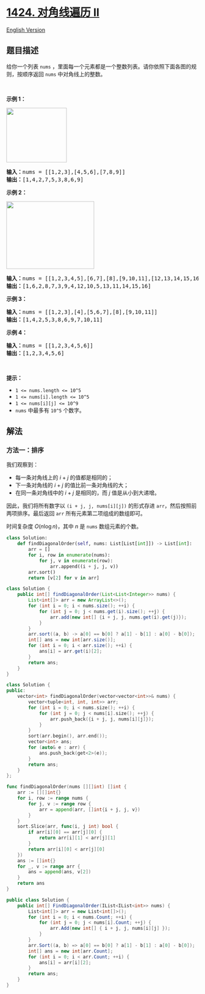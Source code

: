# [1424. 对角线遍历 II](https://leetcode.cn/problems/diagonal-traverse-ii)

[English Version](/solution/1400-1499/1424.Diagonal%20Traverse%20II/README_EN.md)

<!-- tags:数组,排序,堆（优先队列） -->

## 题目描述

<!-- 这里写题目描述 -->

<p>给你一个列表&nbsp;<code>nums</code>&nbsp;，里面每一个元素都是一个整数列表。请你依照下面各图的规则，按顺序返回&nbsp;<code>nums</code>&nbsp;中对角线上的整数。</p>

<p>&nbsp;</p>

<p><strong>示例 1：</strong></p>

<p><strong><img alt="" src="https://fastly.jsdelivr.net/gh/doocs/leetcode@main/solution/1400-1499/1424.Diagonal%20Traverse%20II/images/sample_1_1784.png" style="height: 143px; width: 158px;"></strong></p>

<pre><strong>输入：</strong>nums = [[1,2,3],[4,5,6],[7,8,9]]
<strong>输出：</strong>[1,4,2,7,5,3,8,6,9]
</pre>

<p><strong>示例 2：</strong></p>

<p><strong><img alt="" src="https://fastly.jsdelivr.net/gh/doocs/leetcode@main/solution/1400-1499/1424.Diagonal%20Traverse%20II/images/sample_2_1784.png" style="height: 177px; width: 230px;"></strong></p>

<pre><strong>输入：</strong>nums = [[1,2,3,4,5],[6,7],[8],[9,10,11],[12,13,14,15,16]]
<strong>输出：</strong>[1,6,2,8,7,3,9,4,12,10,5,13,11,14,15,16]
</pre>

<p><strong>示例 3：</strong></p>

<pre><strong>输入：</strong>nums = [[1,2,3],[4],[5,6,7],[8],[9,10,11]]
<strong>输出：</strong>[1,4,2,5,3,8,6,9,7,10,11]
</pre>

<p><strong>示例 4：</strong></p>

<pre><strong>输入：</strong>nums = [[1,2,3,4,5,6]]
<strong>输出：</strong>[1,2,3,4,5,6]
</pre>

<p>&nbsp;</p>

<p><strong>提示：</strong></p>

<ul>
	<li><code>1 &lt;= nums.length &lt;= 10^5</code></li>
	<li><code>1 &lt;= nums[i].length &lt;=&nbsp;10^5</code></li>
	<li><code>1 &lt;= nums[i][j] &lt;= 10^9</code></li>
	<li><code>nums</code>&nbsp;中最多有&nbsp;<code>10^5</code>&nbsp;个数字。</li>
</ul>

## 解法

### 方法一：排序

我们观察到：

-   每一条对角线上的 $i + j$ 的值都是相同的；
-   下一条对角线的 $i + j$ 的值比前一条对角线的大；
-   在同一条对角线中的 $i + j$ 是相同的，而 $j$ 值是从小到大递增。

因此，我们将所有数字以 `(i + j, j, nums[i][j])` 的形式存进 `arr`，然后按照前两项排序。最后返回 `arr` 所有元素第二项组成的数组即可。

时间复杂度 $O(n\log n)$，其中 $n$ 是 `nums` 数组元素的个数。

<!-- tabs:start -->

```python
class Solution:
    def findDiagonalOrder(self, nums: List[List[int]]) -> List[int]:
        arr = []
        for i, row in enumerate(nums):
            for j, v in enumerate(row):
                arr.append((i + j, j, v))
        arr.sort()
        return [v[2] for v in arr]
```

```java
class Solution {
    public int[] findDiagonalOrder(List<List<Integer>> nums) {
        List<int[]> arr = new ArrayList<>();
        for (int i = 0; i < nums.size(); ++i) {
            for (int j = 0; j < nums.get(i).size(); ++j) {
                arr.add(new int[] {i + j, j, nums.get(i).get(j)});
            }
        }
        arr.sort((a, b) -> a[0] == b[0] ? a[1] - b[1] : a[0] - b[0]);
        int[] ans = new int[arr.size()];
        for (int i = 0; i < arr.size(); ++i) {
            ans[i] = arr.get(i)[2];
        }
        return ans;
    }
}
```

```cpp
class Solution {
public:
    vector<int> findDiagonalOrder(vector<vector<int>>& nums) {
        vector<tuple<int, int, int>> arr;
        for (int i = 0; i < nums.size(); ++i) {
            for (int j = 0; j < nums[i].size(); ++j) {
                arr.push_back({i + j, j, nums[i][j]});
            }
        }
        sort(arr.begin(), arr.end());
        vector<int> ans;
        for (auto& e : arr) {
            ans.push_back(get<2>(e));
        }
        return ans;
    }
};
```

```go
func findDiagonalOrder(nums [][]int) []int {
	arr := [][]int{}
	for i, row := range nums {
		for j, v := range row {
			arr = append(arr, []int{i + j, j, v})
		}
	}
	sort.Slice(arr, func(i, j int) bool {
		if arr[i][0] == arr[j][0] {
			return arr[i][1] < arr[j][1]
		}
		return arr[i][0] < arr[j][0]
	})
	ans := []int{}
	for _, v := range arr {
		ans = append(ans, v[2])
	}
	return ans
}
```

```cs
public class Solution {
    public int[] FindDiagonalOrder(IList<IList<int>> nums) {
        List<int[]> arr = new List<int[]>();
        for (int i = 0; i < nums.Count; ++i) {
            for (int j = 0; j < nums[i].Count; ++j) {
                arr.Add(new int[] { i + j, j, nums[i][j] });
            }
        }
        arr.Sort((a, b) => a[0] == b[0] ? a[1] - b[1] : a[0] - b[0]);
        int[] ans = new int[arr.Count];
        for (int i = 0; i < arr.Count; ++i) {
            ans[i] = arr[i][2];
        }
        return ans;
    }
}
```

<!-- tabs:end -->

<!-- end -->
